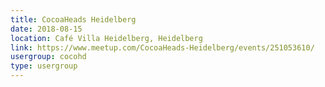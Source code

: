 ```yaml
---
title: CocoaHeads Heidelberg
date: 2018-08-15
location: Café Villa Heidelberg, Heidelberg
link: https://www.meetup.com/CocoaHeads-Heidelberg/events/251053610/
usergroup: cocohd
type: usergroup
---
```

